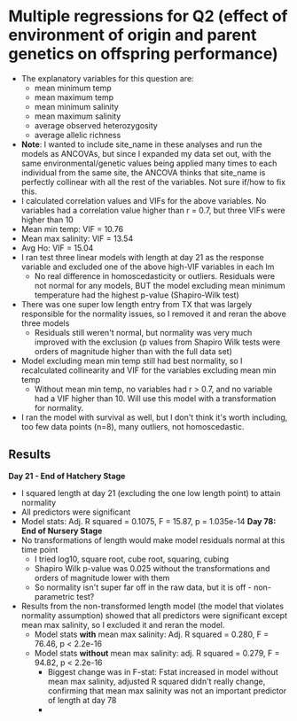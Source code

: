 # Multiple regressions for Q2 (effect of environment of origin and parent genetics on offspring performance)
- The explanatory variables for this question are:
  - mean minimum temp
  - mean maximum temp
  - mean minimum salinity
  - mean maximum salinity
  - average observed heterozygosity
  - average allelic richness
- **Note**: I wanted to include site_name in these analyses and run the models as ANCOVAs, but since I expanded my data set out, with the same environmental/genetic values being applied many times to each individual from the same site, the ANCOVA thinks that site_name is perfectly collinear with all the rest of the variables. Not sure if/how to fix this.
-  I calculated correlation values and VIFs for the above variables. No variables had a correlation value higher than r = 0.7, but three VIFs were higher than 10
  - Mean min temp: VIF = 10.76
  - Mean max salinity: VIF = 13.54
  - Avg Ho: VIF = 15.04
- I ran test three linear models with length at day 21 as the response variable and excluded one of the above high-VIF variables in each lm
  - No real difference in homoscedasticity or outliers. Residuals were not normal for any models, BUT the model excluding mean minimum temperature had the highest p-value (Shapiro-Wilk test)
- There was one super low length entry from TX that was largely responsible for the normality issues, so I removed it and reran the above three models
  - Residuals still weren't normal, but normality was very much improved with the exclusion (p values from Shapiro Wilk tests were orders of magnitude higher than with the full data set)
- Model excluding mean min temp still had best normality, so I recalculated collinearity and VIF for the variables excluding mean min temp
  - Without mean min temp, no variables had r > 0.7, and no variable had a VIF higher than 10. Will use this model with a transformation for normality.
- I ran the model with survival as well, but I don't think it's worth including, too few data points (n=8), many outliers, not homoscedastic.
  
## Results
**Day 21 - End of Hatchery Stage**
- I squared length at day 21 (excluding the one low length point) to attain normality
- All predictors were significant
- Model stats: Adj. R squared = 0.1075, F = 15.87, p = 1.035e-14
**Day 78: End of Nursery Stage**
- No transformations of length would make model residuals normal at this time point
  - I tried log10, square root, cube root, squaring, cubing
  - Shapiro Wilk p-value was 0.025 without the transformations and orders of magnitude lower with them
  - So normality isn't super far off in the raw data, but it is off - non-parametric test?
- Results from the non-transformed length model (the model that violates normality assumption) showed that all predictors were significant except mean max salinity, so I excluded it and reran the model.
  - Model stats **with** mean max salinity: Adj. R squared = 0.280, F = 76.46, p < 2.2e-16
  - Model stats **without** mean max salinity: adj. R squared = 0.279, F = 94.82, p < 2.2e-16
    - Biggest change was in F-stat: Fstat increased in model without mean max salinity, adjusted R squared didn't really change, confirming that mean max salinity was not an important predictor of length at day 78
    - 
